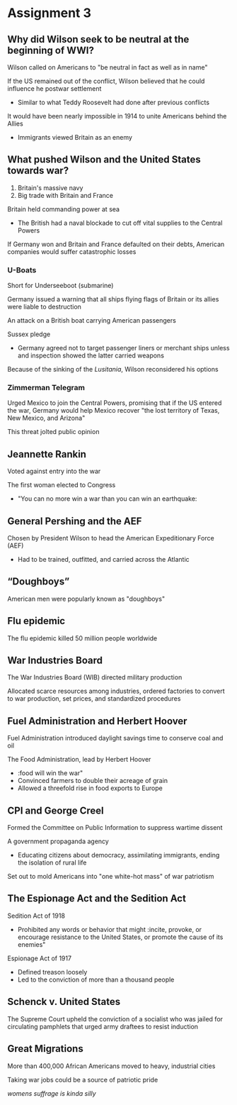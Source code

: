 # Assignment 3 

## Why did Wilson seek to be neutral at the beginning of WWI?

Wilson called on Americans to "be neutral in fact as well as in name"


If the US remained out of the conflict, Wilson believed that he could influence
he postwar settlement
- Similar to what Teddy Roosevelt had done after previous conflicts

It would have been nearly impossible in 1914 to unite Americans behind the
Allies
- Immigrants viewed Britain as an enemy

## What pushed Wilson and the United States towards war?

1. Britain's massive navy
2. Big trade with Britain and France

Britain held commanding power at sea
- The British had a naval blockade to cut off vital supplies to the Central
  Powers

If Germany won and Britain and France defaulted on their debts, American
companies would suffer catastrophic losses

### U-Boats

Short for Underseeboot (submarine)

Germany issued a warning that all ships flying flags of Britain or its allies
were liable to destruction

An attack on a British boat carrying American passengers

Sussex pledge
- Germany agreed not to target passenger liners or merchant ships unless and
  inspection showed the latter carried weapons

Because of the sinking of the *Lusitania*, Wilson reconsidered his options

### Zimmerman Telegram

Urged Mexico to join the Central Powers, promising that if the US entered the
war, Germany would help Mexico recover "the lost territory of Texas, New
Mexico, and Arizona"

This threat jolted public opinion

## Jeannette Rankin

Voted against entry into the war

The first woman elected to Congress
- "You can no more win a war than you can win an earthquake:

## General Pershing and the AEF

Chosen by President Wilson to head the American Expeditionary Force (AEF)
- Had to be trained, outfitted, and carried across the Atlantic

## “Doughboys”

American men were popularly known as "doughboys"

## Flu epidemic

The flu epidemic killed 50 million people worldwide

## War Industries Board

The War Industries Board (WIB) directed military production


Allocated scarce resources among industries, ordered factories to convert to
war production, set prices, and standardized procedures

## Fuel Administration and Herbert Hoover

Fuel Administration introduced daylight savings time to conserve coal and oil

The Food Administration, lead by Herbert Hoover
- :food will win the war"
- Convinced farmers to double their acreage of grain
- Allowed a threefold rise in food exports to Europe

## CPI and George Creel

Formed the Committee on Public Information to suppress wartime dissent

A government propaganda agency
- Educating citizens about democracy, assimilating immigrants, ending the
  isolation of rural life

Set out to mold Americans into "one white-hot mass" of war patriotism

## The Espionage Act and the Sedition Act

Sedition Act of 1918
- Prohibited any words or behavior that might :incite, provoke, or encourage
  resistance to the United States, or promote the cause of its enemies"

Espionage Act of 1917
- Defined treason loosely
- Led to the conviction of more than a thousand people

## Schenck v. United States

The Supreme Court upheld the conviction of a socialist who was jailed for
circulating pamphlets that urged army draftees to resist induction

## Great Migrations

More than 400,000 African Americans moved to heavy, industrial cities

Taking war jobs could be a source of patriotic pride

*womens suffrage is kinda silly*
